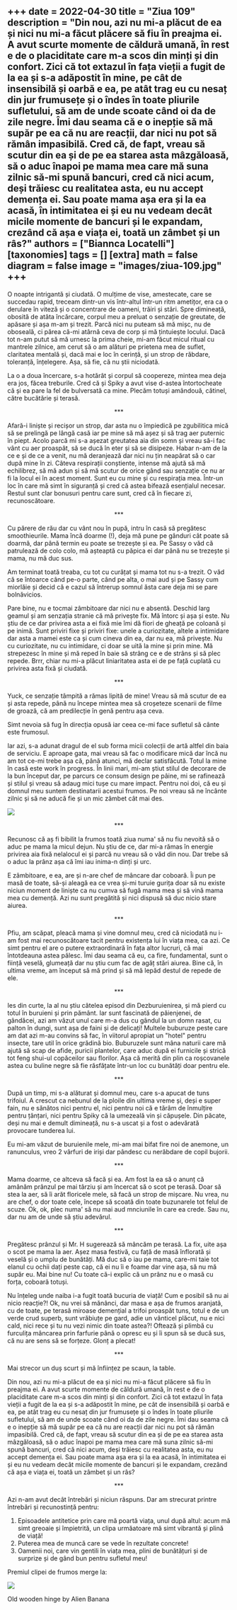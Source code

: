 
+++
date = 2022-04-30
title = "Ziua 109"
description = "Din nou, azi nu mi-a plăcut de ea și nici nu mi-a făcut plăcere să fiu în preajma ei. A avut scurte momente de căldură umană, în rest e de o placiditate care m-a scos din minți și din confort. Zici că tot extazul în fața vieții a fugit de la ea și s-a adăpostit în mine, pe cât de insensibilă și oarbă e ea, pe atât trag eu cu nesaț din jur frumusețe și o îndes în toate pliurile sufletului, să am de unde scoate când oi da de zile negre. Îmi dau seama că e o inepție să mă supăr pe ea că nu are reacții, dar nici nu pot să rămân impasibilă. Cred că, de fapt, vreau să scutur din ea și de pe ea starea asta mâzgăloasă, să o aduc înapoi pe mama mea care mă suna zilnic să-mi spună bancuri, cred că nici acum, deși trăiesc cu realitatea asta, eu nu accept demența ei. Sau poate mama așa era și la ea acasă, în intimitatea ei și eu nu vedeam decât micile momente de bancuri și le expandam, crezând că așa e viața ei, toată un zâmbet și un râs?"
authors = ["Biannca Locatelli"]
[taxonomies]
tags = []
[extra]
math = false
diagram = false
image = "images/ziua-109.jpg"
+++
---

O noapte intrigantă și ciudată. O mulțime de vise, amestecate, care se succedau rapid, treceam dintr-un vis într-altul într-un ritm ametițor, era ca o derulare în viteză și o concentrare de oameni, trăiri și stări. Spre dimineață, obosită de atâta încărcare, corpul meu a preluat o senzație de greutate, de apăsare și așa m-am și trezit. Parcă nici nu puteam să mă mișc, nu de oboseală, ci părea că-mi atârnă ceva de corp și mă țintuiește locului. Dacă tot n-am putut să mă urnesc la prima cheie, mi-am făcut micul ritual cu mantrele zilnice, am cerut să o am alături pe prietena mea de suflet, claritatea mentală și, dacă mai e loc în cerință, și un strop de răbdare, toleranță, înțelegere. Așa, să fie, că nu știi niciodată.

La o a doua încercare, s-a hotărât și corpul să coopereze, mintea mea deja era jos, făcea treburile. Cred că și Spiky a avut vise d-astea întortocheate că și ea pare la fel de bulversată ca mine. Plecăm totuși amândouă, cătinel, către bucătărie și terasă.

<p style="text-align: center;">***</p>

Afară-i liniște și recișor un strop, dar asta nu o împiedică pe zgubilitica mică să se prelingă pe lângă casă iar pe mine să mă așez și să trag aer puternic în piept. Acolo parcă mi s-a așezat greutatea aia din somn și vreau să-i fac vânt cu aer proaspăt, să se ducă în eter și să se disipeze. Habar n-am de la ce e și de ce a venit, nu mă deranjează dar nici nu țin neapărat să o car după mine în zi. Câteva respirații conștiente, intense mă ajută să mă echilibrez, să mă adun și să mă scutur de orice gând sau senzație ce nu ar fi la locul ei în acest moment. Sunt eu cu mine și cu respirația mea. Într-un loc în care mă simt în siguranță și cred că astea bifează esențialul necesar. Restul sunt clar bonusuri pentru care sunt, cred că în fiecare zi, recunoscătoare.

<p style="text-align: center;">***</p>

Cu părere de rău dar cu vânt nou în pupă, intru în casă să pregătesc smoothieurile. Mama încă doarme (!), deja mă pune pe gânduri cât poate să doarmă, dar până termin eu poate se trezește și ea. Pe Sassy o văd că patrulează de colo colo, mă așteaptă cu păpica ei dar până nu se trezește și mama, nu mă duc sus.

Am terminat toată treaba, cu tot cu curățat și mama tot nu s-a trezit. O văd că se întoarce când pe-o parte, când pe alta, o mai aud și pe Sassy cum miorlăie și decid că e cazul să întrerup somnul ăsta care deja mi se pare bolnăvicios.

Pare bine, nu e tocmai zâmbitoare dar nici nu e absentă. Deschid larg geamul și am senzația stranie că mă privește fix. Mă întorc și așa și este. Nu știu de ce dar privirea asta a ei fixă mie îmi dă fiori de gheață pe coloană și pe inimă. Sunt priviri fixe și priviri fixe: unele a curiozitate, altele a intimidare dar asta a mamei este ca și cum cineva din ea, dar nu ea, mă privește. Nu cu curiozitate, nu cu intimidare, ci doar se uită la mine și prin mine. Mă strepezesc în mine și mă reped în baie să strâng ce e de strâns și să plec repede. Brrr, chiar nu mi-a plăcut liniaritatea asta ei de pe față cuplată cu privirea asta fixă și ciudată.

<p style="text-align: center;">***</p>

Yuck, ce senzație tâmpită a rămas lipită de mine! Vreau să mă scutur de ea și asta repede, până nu începe mintea mea să croșeteze scenarii de filme de groază, că am predilecție în genă pentru așa ceva.

Simt nevoia să fug în direcția opusă iar ceea ce-mi face sufletul să cânte este frumosul.

Iar azi, s-a adunat dragul de el sub forma micii colecții de artă altfel din baia de serviciu. E aproape gata, mai vreau să fac o modificare mică dar încă nu am tot ce-mi trebe așa că, până atunci, mă declar satisfăcută. Totul la mine în casă este work în progress. În linii mari, mi-am știut stilul de decorare de la bun început dar, pe parcurs ce consum design pe pâine, mi se rafinează și stilul și vreau să adaug mici tușe cu mare impact. Pentru noi doi, că eu și domnul meu suntem destinatarii acestui frumos. Pe noi vreau să ne încânte zilnic și să ne aducă fie și un mic zâmbet cât mai des.

<div class="flex justify-center">
  <img src="images/tablouri-5-576x1024.jpeg" />
</div>

<p style="text-align: center;">***</p>

Recunosc că aș fi bibilit la frumos toată ziua numa' să nu fiu nevoită să o aduc pe mama la micul dejun. Nu știu de ce, dar mi-a rămas în energie privirea aia fixă nelalocul ei și parcă nu vreau să o văd din nou. Dar trebe să o aduc la prânz așa că îmi iau inima-n dinți și urc.

E zâmbitoare, e ea, are și n-are chef de mâncare dar coboară. Îi pun pe masă de toate, să-și aleagă ea ce vrea și-mi turuie gurița doar să nu existe niciun moment de liniște ca nu cumva să fugă mama mea și să vină mama mea cu demență. Azi nu sunt pregătită și nici dispusă să duc nicio stare aiurea.

<p style="text-align: center;">***</p>

Pfiu, am scăpat, pleacă mama și vine domnul meu, cred că niciodată nu i-am fost mai recunoscătoare tacit pentru existența lui în viața mea, ca azi. Ce simt pentru el are o putere extraordinară în fața altor lucruri, că mai întotdeauna astea pălesc. Îmi dau seama că eu, ca fire, fundamental, sunt o ființă veselă, glumeață dar nu știu cum fac de agăț stări aiurea. Bine că, în ultima vreme, am început să mă prind și să mă lepăd destul de repede de ele.

<p style="text-align: center;">***</p>

Ies din curte, la al nu știu câtelea episod din Dezburuienirea, și mă pierd cu totul în buruieni și prin pământ. Iar sunt fascinată de păienjenei, de gândăcei, azi am văzut unul care m-a dus cu gândul la un domn rasat, cu palton în dungi, sunt așa de faini și de delicați! Multele buburuze peste care am dat azi m-au convins să fac, în viitorul apropiat un "hotel" pentru insecte, tare util în orice grădină bio. Buburuzele sunt mâna naturii care mă ajută să scap de afide, puricii plantelor, care aduc după ei furnicile și strică tot feng shui-ul copăceilor sau florilor. Așa că merită din plin ca roșcovanele astea cu buline negre să fie răsfățate într-un loc cu bunătăți doar pentru ele.

<p style="text-align: center;">***</p>

După un timp, mi s-a alăturat și domnul meu, care s-a apucat de tuns trifoiul. A crescut ca nebunul de la ploile din ultima vreme și, deși e super fain, nu e sănătos nici pentru el, nici pentru noi că e tărâm de înmulțire pentru țânțari, nici pentru Spiky că la umezeală vin și căpușele. Din păcate, deși nu mai e demult dimineață, nu s-a uscat și a fost o adevărată provocare tunderea lui.

Eu mi-am văzut de buruienile mele, mi-am mai bifat fire noi de anemone, un ranunculus, vreo 2 vârfuri de iriși dar pândesc cu nerăbdare de copil bujorii.

<p style="text-align: center;">***</p>

Mama doarme, ce altceva să facă și ea. Am fost la ea să o anunț că amânăm prânzul pe mai târziu și am încercat să o scot pe terasă. Doar să stea la aer, să îi arăt floricele mele, să facă un strop de mișcare. Nu vrea, nu are chef, o dor toate cele, începe să scoată din toate buzunarele tot felul de scuze. Ok, ok, plec numa' să nu mai aud mnciunile în care ea crede. Sau nu, dar nu am de unde să știu adevărul.

<p style="text-align: center;">***</p>

Pregătesc prânzul și Mr. H sugerează să mâncăm pe terasă. La fix, uite așa o scot pe mama la aer. Așez masa festivă, cu față de masă înflorată și veselă și o umplu de bunătăți. Mă duc să o iau pe mama, care-mi taie tot elanul cu ochii dați peste cap, că ei nu îi e foame dar vine așa, să nu mă supăr eu. Mai bine nu! Cu toate că-i explic că un prânz nu e o masă cu forța, coboară totuși.

Nu înțeleg unde naiba i-a fugit toată bucuria de viață! Cum e posibil să nu ai nicio reacție?! Ok, nu vrei să mănânci, dar masa e așa de frumos aranjată, cu de toate, pe terasă miroase demențial a trifoi proaspăt tuns, totul e de un verde crud superb, sunt vrăbiuțe pe gard, adie un vânticel plăcut, nu e nici cald, nici rece și tu nu vezi nimic din toate astea?! Oftează și plimbă cu furculița mâncarea prin farfurie până o opresc eu și îi spun să se ducă sus, că nu are sens să se forțeze. Glonț a plecat!

<p style="text-align: center;">***</p>

Mai strecor un duș scurt și mă înființez pe scaun, la table.

Din nou, azi nu mi-a plăcut de ea și nici nu mi-a făcut plăcere să fiu în preajma ei. A avut scurte momente de căldură umană, în rest e de o placiditate care m-a scos din minți și din confort. Zici că tot extazul în fața vieții a fugit de la ea și s-a adăpostit în mine, pe cât de insensibilă și oarbă e ea, pe atât trag eu cu nesaț din jur frumusețe și o îndes în toate pliurile sufletului, să am de unde scoate când oi da de zile negre. Îmi dau seama că e o inepție să mă supăr pe ea că nu are reacții dar nici nu pot să rămân impasibilă. Cred că, de fapt, vreau să scutur din ea și de pe ea starea asta mâzgăloasă, să o aduc înapoi pe mama mea care mă suna zilnic să-mi spună bancuri, cred că nici acum, deși trăiesc cu realitatea asta, eu nu accept demența ei. Sau poate mama așa era și la ea acasă, în intimitatea ei și eu nu vedeam decât micile momente de bancuri și le expandam, crezând că așa e viața ei, toată un zâmbet și un râs?

<p style="text-align: center;">***</p>

Azi n-am avut decât întrebări și niciun răspuns. Dar am strecurat printre întrebări și recunostință pentru:
1. Episoadele antitetice prin care mă poartă viața, unul după altul: acum mă simt greoaie și împietrită, un clipa urmăatoare mă simt vibrantă și plină de viață!
2. Puterea mea de muncă care se vede în rezultate concrete!
3. Oamenii noi, care vin gentili în viața mea, plini de bunătățuri și de surprize și de gând bun pentru sufletul meu!

Premiul clipei de frumos merge la:

<div class="flex justify-center">
  <img src="images/old-wooden-hinge.jpeg" />
</div>

Old wooden hinge by Alien Banana
